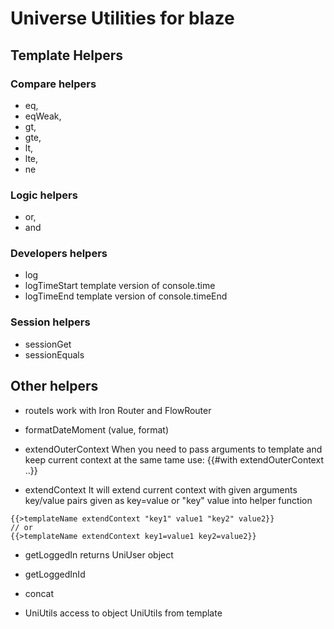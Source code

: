 # Universe Utilities for blaze

## Template Helpers

### Compare helpers 
- eq,
- eqWeak,
- gt,
- gte,
- lt,
- lte,
- ne

### Logic helpers 
- or,
- and

### Developers helpers
- log
- logTimeStart 
template version of console.time
- logTimeEnd
template version of console.timeEnd

### Session helpers
- sessionGet
- sessionEquals

## Other helpers
- routeIs
  work with Iron Router and FlowRouter
- formatDateMoment (value, format)
- extendOuterContext
  When you need to pass arguments to template and keep current context at the same tame use:
  {{#with extendOuterContext ..}}
  
- extendContext
 It will extend current context with given arguments 
 key/value pairs given as key=value or "key" value into helper function

```
{{>templateName extendContext "key1" value1 "key2" value2}}
// or
{{>templateName extendContext key1=value1 key2=value2}}
```

- getLoggedIn 
returns UniUser object
- getLoggedInId

- concat
- UniUtils 
access to object UniUtils from template